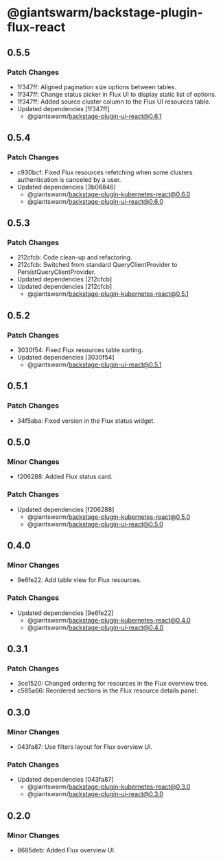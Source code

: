 # @giantswarm/backstage-plugin-flux-react

## 0.5.5

### Patch Changes

- 1f347ff: Aligned pagination size options between tables.
- 1f347ff: Change status picker in Flux UI to display static list of options.
- 1f347ff: Added source cluster column to the Flux UI resources table.
- Updated dependencies [1f347ff]
  - @giantswarm/backstage-plugin-ui-react@0.6.1

## 0.5.4

### Patch Changes

- c930bcf: Fixed Flux resources refetching when some clusters authentication is canceled by a user.
- Updated dependencies [3b06846]
  - @giantswarm/backstage-plugin-kubernetes-react@0.6.0
  - @giantswarm/backstage-plugin-ui-react@0.6.0

## 0.5.3

### Patch Changes

- 212cfcb: Code clean-up and refactoring.
- 212cfcb: Switched from standard QueryClientProvider to PersistQueryClientProvider.
- Updated dependencies [212cfcb]
- Updated dependencies [212cfcb]
  - @giantswarm/backstage-plugin-kubernetes-react@0.5.1

## 0.5.2

### Patch Changes

- 3030f54: Fixed Flux resources table sorting.
- Updated dependencies [3030f54]
  - @giantswarm/backstage-plugin-ui-react@0.5.1

## 0.5.1

### Patch Changes

- 34f5aba: Fixed version in the Flux status widget.

## 0.5.0

### Minor Changes

- f206288: Added Flux status card.

### Patch Changes

- Updated dependencies [f206288]
  - @giantswarm/backstage-plugin-kubernetes-react@0.5.0
  - @giantswarm/backstage-plugin-ui-react@0.5.0

## 0.4.0

### Minor Changes

- 9e6fe22: Add table view for Flux resources.

### Patch Changes

- Updated dependencies [9e6fe22]
  - @giantswarm/backstage-plugin-kubernetes-react@0.4.0
  - @giantswarm/backstage-plugin-ui-react@0.4.0

## 0.3.1

### Patch Changes

- 3ce1520: Changed ordering for resources in the Flux overview tree.
- c585a66: Reordered sections in the Flux resource details panel.

## 0.3.0

### Minor Changes

- 043fa87: Use filters layout for Flux overview UI.

### Patch Changes

- Updated dependencies [043fa87]
  - @giantswarm/backstage-plugin-kubernetes-react@0.3.0
  - @giantswarm/backstage-plugin-ui-react@0.3.0

## 0.2.0

### Minor Changes

- 8685deb: Added Flux overview UI.
